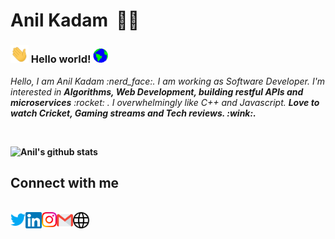 # Anil Kadam&nbsp; :man_technologist:

### <img src="https://github.com/anilmkadam/anilmkadam/blob/master/assets/Hi.gif" width="29px"> Hello world!&nbsp;<img src="https://github.com/anilmkadam/anilmkadam/blob/master/assets/Earth.gif" width="24px">

<p>
  <em>
   Hello, I am
Anil Kadam :nerd_face:.
I am working as Software Developer.
    I'm interested in <b>Algorithms, Web Development, building restful APIs and microservices</b> :rocket:	. I overwhelmingly like C++ and Javascript. <b>Love to watch Cricket, Gaming streams and Tech reviews<b>. :wink:.
</em>

</p>

<br>

![Anil's github stats](https://github-readme-stats.vercel.app/api?username=anilmkadam&show_icons=true&hide_border=true)

## Connect with me

<br>

  <a href="https://twitter.com/anilkadam210">
    <img align="left" alt="Anil Kadam | Twitter" width="24px" src="https://github.com/anilmkadam/anilmkadam/blob/master/assets/Twitter.svg" />
  </a> &nbsp;&nbsp;
  <a href="https://www.linkedin.com/in/anil-kadam-9a643614a/">
    <img align="left" alt="Anil Kadam  | LinkedIn" width="26px" src="https://github.com/anilmkadam/anilmkadam/blob/master/assets/Linkedin.svg" />
  </a> &nbsp;&nbsp;
  <a href="https://www.instagram.com/anilkadam18/">
    <img align="left" alt="Anil Kadam  | Instagram" width="24px" src="https://github.com/anilmkadam/anilmkadam/blob/master/assets/Instagram.svg" />
  </a> &nbsp;&nbsp;
  <a href="mailto:anilkadam210@gmail.com">
    <img align="left" alt="Anil Kadam | Gmail" width="26px" src="https://github.com/anilmkadam/anilmkadam/blob/master/assets/Gmail.svg" />
  </a>&nbsp;&nbsp;
  <a href="https://anilmkadam.github.io/">
    <img align="left" alt="Anil Kadam | Website" width="26px" src="https://github.com/anilmkadam/anilmkadam/blob/master/assets/web.png" />
  </a>
 
<br>
<br>
